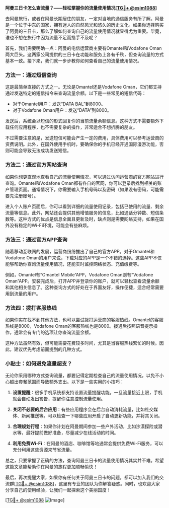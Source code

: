 **阿曼三日卡怎么查流量？——轻松掌握你的流量使用情况[[TG💪+ @esim1088](https://t.me/s/esim1088)]**

去阿曼旅行，或者在阿曼长期居住的朋友，一定对当地的通信服务有所了解。阿曼是一个位于中东的国家，拥有迷人的自然风光和悠久的历史文化。如果你选择购买了阿曼的三日卡，那么了解如何查询自己的流量使用情况就显得尤为重要。毕竟，谁也不想在旅行中因为流量不足而措手不及呢？

首先，我们需要明确一点：阿曼的电信运营商主要有Omantel和Vodafone Oman两大巨头。这两家公司提供的三日卡在功能和服务上各有千秋，但查询流量的方式基本一致。接下来，我们就一步步教你如何查看自己的流量使用情况。

### 方法一：通过短信查询

这是最简单直接的方式之一。无论是Omantel还是Vodafone Oman，它们都支持通过发送特定的短信指令来查询流量余额。以下是一些常见的短信代码：

- 对于Omantel用户：发送“DATA BAL”到8000。
- 对于Vodafone Oman用户：发送“DATA”到8000。

发送后，系统会以短信的形式回复你的当前流量余额信息。这种方式不需要额外下载任何应用程序，也不需要复杂的操作，非常适合不想折腾的朋友。

不过需要注意的是，发送短信可能会产生一定的费用，具体费用可以参考运营商的资费说明。此外，在国外使用手机时，要确保你的手机已经开通国际漫游功能，否则可能会导致无法成功发送短信。

### 方法二：通过官方网站查询

如果你想更直观地查看自己的流量使用情况，可以通过访问运营商的官方网站进行查询。Omantel和Vodafone Oman都有各自的官网，你可以登录后找到相关的账户管理页面。通常情况下，你需要输入手机号码以及密码（如果没有密码，可能需要先注册账号）。

进入个人账户页面后，你可以看到详细的流量使用记录，包括已使用的流量、剩余流量等信息。此外，网站还会提供其他增值服务的信息，比如通话分钟数、短信条数等。这种方式的优点是信息全面且更新及时，缺点则是需要网络支持，如果在国外没有稳定的Wi-Fi环境，可能会有些麻烦。

### 方法三：通过官方APP查询

随着移动互联网的发展，运营商纷纷推出了自己的官方APP。对于Omantel和Vodafone Oman的用户来说，下载对应的APP是一个不错的选择。这些APP不仅能够帮助你查询流量使用情况，还能实时监控网络状态、充值缴费等。

例如，Omantel有“Omantel Mobile”APP，Vodafone Oman则有“Vodafone Oman”APP。安装完成后，打开APP并登录你的账户，就可以轻松查看流量余额和其他相关信息了。这种查询方式的好处在于界面友好，操作便捷，适合经常需要用到流量的用户。

### 方法四：拨打客服热线

如果你实在找不到其他方法，也可以尝试拨打运营商的客服热线。Omantel的客服热线是8000，Vodafone Oman的客服热线也是8000。拨通后按照语音提示操作，通常会有专门的选项让你查询流量余额。

这种方法虽然有效，但可能需要花费较多时间，尤其是当客服热线繁忙的时候。因此，建议优先考虑前面提到的几种方式。

### 小贴士：如何避免流量超支？

无论你采用哪种方式查询流量，都要记得定期检查自己的流量使用情况，以免不小心超出套餐范围而导致额外支出。以下是一些实用的小技巧：

1. **设置提醒**：很多手机系统都支持设置流量提醒功能。一旦流量接近上限，手机就会自动发出警告，提醒你注意控制流量使用。
   
2. **关闭不必要的后台应用**：有些应用程序会在后台自动消耗流量，比如社交媒体、新闻推送等。可以检查一下哪些应用开启了自动更新功能，并将其关闭。

3. **合理规划行程**：如果你计划在阿曼期间参加一些户外活动，比如沙漠探险或潜水等，最好提前做好准备，尽量减少在线活动的时间。

4. **利用免费Wi-Fi**：在阿曼的酒店、咖啡馆等地通常会提供免费Wi-Fi服务，可以充分利用这些资源来节省流量。

总之，只要掌握了正确的方法，查询阿曼三日卡的流量使用情况其实并不难。希望这篇文章能帮助你在阿曼的旅程更加顺畅愉快！

最后，再次提醒大家，如果你有任何关于阿曼三日卡的问题，都可以加入我们的交流群[[TG💪+ @esim1088](https://t.me/s/esim1088)]，这里有专业的团队为你解答疑惑。同时，也欢迎大家分享自己的使用经验，让我们一起探索这个美丽国度！

[[TG💪+ @esim1088](https://t.me/s/esim1088) ![Image](https://i.postimg.cc/4NQfJmqS/Snipaste-2025-05-13-00-14-12.png)]